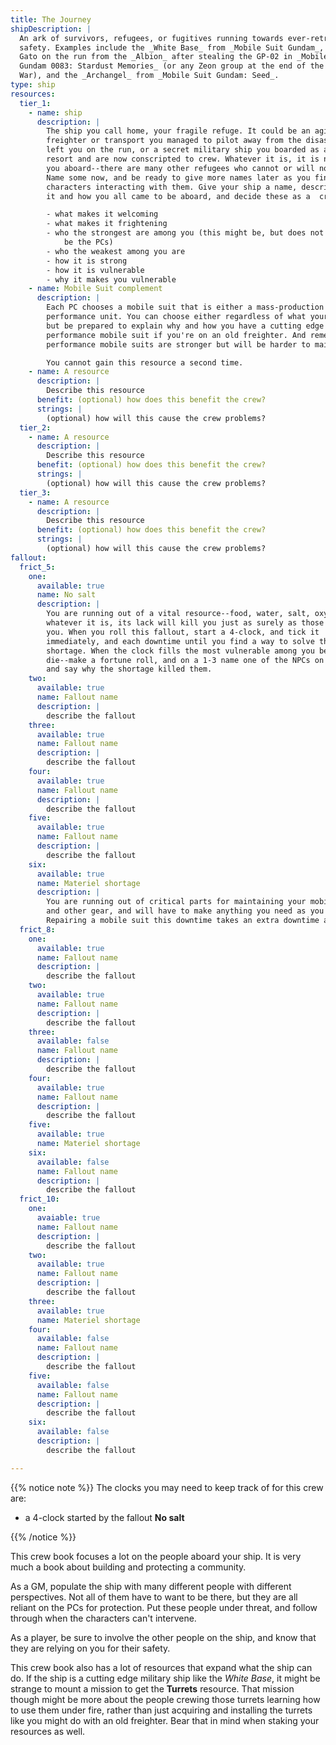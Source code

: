```yaml
---
title: The Journey
shipDescription: |
  An ark of survivors, refugees, or fugitives running towards ever-retreating
  safety. Examples include the _White Base_ from _Mobile Suit Gundam_, Anavel
  Gato on the run from the _Albion_ after stealing the GP-02 in _Mobile Suit
  Gundam 0083: Stardust Memories_ (or any Zeon group at the end of the One Year
  War), and the _Archangel_ from _Mobile Suit Gundam: Seed_.
type: ship
resources:
  tier_1:
    - name: ship
      description: |
        The ship you call home, your fragile refuge. It could be an aging
        freighter or transport you managed to pilot away from the disaster that
        left you on the run, or a secret military ship you boarded as a last
        resort and are now conscripted to crew. Whatever it is, it is not just
        you aboard--there are many other refugees who cannot or will not fight.
        Name some now, and be ready to give more names later as you find your
        characters interacting with them. Give your ship a name, describe
        it and how you all came to be aboard, and decide these as a  crew:

        - what makes it welcoming
        - what makes it frightening
        - who the strongest are among you (this might be, but does not have to
            be the PCs)
        - who the weakest among you are
        - how it is strong
        - how it is vulnerable
        - why it makes you vulnerable
    - name: Mobile Suit complement
      description: |
        Each PC chooses a mobile suit that is either a mass-production or
        performance unit. You can choose either regardless of what your ship is,
        but be prepared to explain why and how you have a cutting edge
        performance mobile suit if you're on an old freighter. And remember,
        performance mobile suits are stronger but will be harder to maintain.

        You cannot gain this resource a second time.
    - name: A resource
      description: |
        Describe this resource
      benefit: (optional) how does this benefit the crew?
      strings: |
        (optional) how will this cause the crew problems?
  tier_2:
    - name: A resource
      description: |
        Describe this resource
      benefit: (optional) how does this benefit the crew?
      strings: |
        (optional) how will this cause the crew problems?
  tier_3:
    - name: A resource
      description: |
        Describe this resource
      benefit: (optional) how does this benefit the crew?
      strings: |
        (optional) how will this cause the crew problems?
fallout:
  frict_5:
    one:
      available: true
      name: No salt
      description: |
        You are running out of a vital resource--food, water, salt, oxygen...
        whatever it is, its lack will kill you just as surely as those who hunt
        you. When you roll this fallout, start a 4-clock, and tick it
        immediately, and each downtime until you find a way to solve this
        shortage. When the clock fills the most vulnerable among you begin to
        die--make a fortune roll, and on a 1-3 name one of the NPCs on your ship
        and say why the shortage killed them.
    two:
      available: true
      name: Fallout name
      description: |
        describe the fallout
    three:
      available: true
      name: Fallout name
      description: |
        describe the fallout
    four:
      available: true
      name: Fallout name
      description: |
        describe the fallout
    five:
      available: true
      name: Fallout name
      description: |
        describe the fallout
    six:
      available: true
      name: Materiel shortage
      description: |
        You are running out of critical parts for maintaining your mobile suits
        and other gear, and will have to make anything you need as you go.
        Repairing a mobile suit this downtime takes an extra downtime action.
  frict_8:
    one:
      available: true
      name: Fallout name
      description: |
        describe the fallout
    two:
      available: true
      name: Fallout name
      description: |
        describe the fallout
    three:
      available: false
      name: Fallout name
      description: |
        describe the fallout
    four:
      available: true
      name: Fallout name
      description: |
        describe the fallout
    five:
      available: true
      name: Materiel shortage
    six:
      available: false
      name: Fallout name
      description: |
        describe the fallout
  frict_10:
    one:
      avaiable: true
      name: Fallout name
      description: |
        describe the fallout
    two:
      available: true
      name: Fallout name
      description: |
        describe the fallout
    three:
      available: true
      name: Materiel shortage
    four:
      available: false
      name: Fallout name
      description: |
        describe the fallout
    five:
      available: false
      name: Fallout name
      description: |
        describe the fallout
    six:
      available: false
      description: |
        describe the fallout

---
```


{{% notice note %}}
The clocks you may need to keep track of for this crew are:

- a 4-clock started by the fallout **No salt**

{{% /notice %}}

This crew book focuses a lot on the people aboard your ship. It is very much a
book about building and protecting a community.

As a GM, populate the ship with many different people with different
perspectives. Not all of them have to want to be there, but they are all reliant
on the PCs for protection. Put these people under threat, and follow through
when the characters can't intervene.

As a player, be sure to involve the other people on the ship, and know that they
are relying on you for their safety.

This crew book also has a lot of resources that expand what the ship can do. If
the ship is a cutting edge military ship like the _White Base_, it might be
strange to mount a mission to get the **Turrets** resource. That mission though
might be more about the people crewing those turrets learning how to use them
under fire, rather than just acquiring and installing the turrets like you might
do with an old freighter. Bear that in mind when staking your resources as well.
